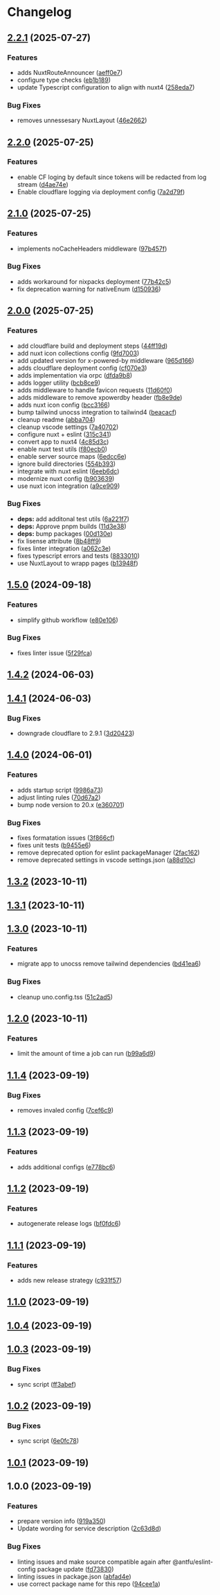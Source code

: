 # Changelog

## [2.2.1](https://github.com/piscis/fritzbox-cloudflare-dyndns-vercel/compare/2.2.0...2.2.1) (2025-07-27)

### Features

* adds NuxtRouteAnnouncer ([aeff0e7](https://github.com/piscis/fritzbox-cloudflare-dyndns-vercel/commit/aeff0e798730816d22610bea79ad8b37ac6d247e))
* configure type checks ([eb1b189](https://github.com/piscis/fritzbox-cloudflare-dyndns-vercel/commit/eb1b18949c68ff9a7e776e96588f837b751e0f95))
* update Typescript configuration to align with nuxt4 ([258eda7](https://github.com/piscis/fritzbox-cloudflare-dyndns-vercel/commit/258eda743e3dde7d18693699151718299b85d987))

### Bug Fixes

* removes unnessesary NuxtLayout ([46e2662](https://github.com/piscis/fritzbox-cloudflare-dyndns-vercel/commit/46e26625a87f1d8ea8acc71bffe670b91da49b0b))

## [2.2.0](https://github.com/piscis/fritzbox-cloudflare-dyndns-vercel/compare/2.1.0...2.2.0) (2025-07-25)

### Features

* enable CF loging by default since tokens will be redacted from log stream ([d4ae74e](https://github.com/piscis/fritzbox-cloudflare-dyndns-vercel/commit/d4ae74eed2543b16ed4a899face796d9fd7957fa))
* Enable cloudflare logging via deployment config ([7a2d79f](https://github.com/piscis/fritzbox-cloudflare-dyndns-vercel/commit/7a2d79f0e654984fb7d64e0f526125441ea43acc))

## [2.1.0](https://github.com/piscis/fritzbox-cloudflare-dyndns-vercel/compare/2.0.0...2.1.0) (2025-07-25)

### Features

* implements noCacheHeaders middleware ([97b457f](https://github.com/piscis/fritzbox-cloudflare-dyndns-vercel/commit/97b457f062764d1085906f397494896349a874ca))

### Bug Fixes

* adds workaround for nixpacks deployment ([77b42c5](https://github.com/piscis/fritzbox-cloudflare-dyndns-vercel/commit/77b42c5e8d871b55de78d2ab641a7ea72130b5cf))
* fix deprecation warning for nativeEnum ([d150936](https://github.com/piscis/fritzbox-cloudflare-dyndns-vercel/commit/d150936b97089bab49b3a09138469357b7386486))

## [2.0.0](https://github.com/piscis/fritzbox-cloudflare-dyndns-vercel/compare/1.5.0...2.0.0) (2025-07-25)

### Features

* add cloudflare build and deployment steps ([44ff19d](https://github.com/piscis/fritzbox-cloudflare-dyndns-vercel/commit/44ff19d93882a56ef4a0c5212dcc6f5d57fbe59d))
* add nuxt icon collections config ([9fd7003](https://github.com/piscis/fritzbox-cloudflare-dyndns-vercel/commit/9fd70030556625c9a8acd484bffda565b66e2747))
* add updated version for x-powered-by middleware ([965d166](https://github.com/piscis/fritzbox-cloudflare-dyndns-vercel/commit/965d16626d23426fc67715d4287c5ef1da97f182))
* adds cloudflare deployment config ([cf070e3](https://github.com/piscis/fritzbox-cloudflare-dyndns-vercel/commit/cf070e3d1a493522921af6af12500ba4310f4a8b))
* adds implementation via orpc ([dfda9b8](https://github.com/piscis/fritzbox-cloudflare-dyndns-vercel/commit/dfda9b86b9421001b9f3700c990d5a10b4477157))
* adds logger utility ([bcb8ce9](https://github.com/piscis/fritzbox-cloudflare-dyndns-vercel/commit/bcb8ce9d25446ada190fe92a44bf92f96e936fa9))
* adds middleware to handle favicon requests ([11d60f0](https://github.com/piscis/fritzbox-cloudflare-dyndns-vercel/commit/11d60f071049133b1d647f57a47a3ca78f4d0136))
* adds middleware to remove xpowerdby header ([fb8e9de](https://github.com/piscis/fritzbox-cloudflare-dyndns-vercel/commit/fb8e9deba1f50cf5dd874cbf74d0628f5502fbfa))
* adds nuxt icon config ([bcc3166](https://github.com/piscis/fritzbox-cloudflare-dyndns-vercel/commit/bcc3166804f93c131367dbcc5d56e66e3d2db9d7))
* bump tailwind unocss integration to tailwind4 ([beacacf](https://github.com/piscis/fritzbox-cloudflare-dyndns-vercel/commit/beacacf59694f3f62164207ec99bb43436d1b612))
* cleanup readme ([abba704](https://github.com/piscis/fritzbox-cloudflare-dyndns-vercel/commit/abba704befe17388fd793f4e9a1a80905e49167a))
* cleanup vscode settings ([7a40702](https://github.com/piscis/fritzbox-cloudflare-dyndns-vercel/commit/7a407023f8b54875ff461ba928c7e13987b60dae))
* configure nuxt + eslint ([315c341](https://github.com/piscis/fritzbox-cloudflare-dyndns-vercel/commit/315c3412019ffeda33e57e7c4068e8cf3c72341c))
* convert app to nuxt4 ([4c85d3c](https://github.com/piscis/fritzbox-cloudflare-dyndns-vercel/commit/4c85d3c6c5ef14c823fa083b780008220f85b39f))
* enable nuxt test utils ([f80ecb0](https://github.com/piscis/fritzbox-cloudflare-dyndns-vercel/commit/f80ecb02136c088246f0814c7be5c1d9325d6461))
* enable server source maps ([6edcc6e](https://github.com/piscis/fritzbox-cloudflare-dyndns-vercel/commit/6edcc6e3bfeb9221b18fe08b951efdfb9d1ca0d8))
* ignore build directories ([554b393](https://github.com/piscis/fritzbox-cloudflare-dyndns-vercel/commit/554b3931f46649dc3aafdac17af8d98e7f526eca))
* integrate with nuxt eslint ([6eeb6dc](https://github.com/piscis/fritzbox-cloudflare-dyndns-vercel/commit/6eeb6dcb937873df00f5e872721058cadb98dc5d))
* modernize nuxt config ([b903639](https://github.com/piscis/fritzbox-cloudflare-dyndns-vercel/commit/b903639d310b59cfa3a4aeedf8ecf8575a14d8d4))
* use nuxt icon integration ([a9ce909](https://github.com/piscis/fritzbox-cloudflare-dyndns-vercel/commit/a9ce909553cab8ebe0b1692b243f64191ffc83ea))

### Bug Fixes

* **deps:** add additonal test utils ([6a221f7](https://github.com/piscis/fritzbox-cloudflare-dyndns-vercel/commit/6a221f773f5678e2dc036e953b2af1bbb21b2cb4))
* **deps:** Approve pnpm builds ([11d3e38](https://github.com/piscis/fritzbox-cloudflare-dyndns-vercel/commit/11d3e389fa840c3814cc7b7e92b387ed5f49e6bf))
* **deps:** bump packages ([00d130e](https://github.com/piscis/fritzbox-cloudflare-dyndns-vercel/commit/00d130e0037a962afa48b011286e658b53184d8d))
* fix lisense attribute ([8b48ff9](https://github.com/piscis/fritzbox-cloudflare-dyndns-vercel/commit/8b48ff98e734a21e3217b9c145cb077ca2b654a4))
* fixes linter integration ([a062c3e](https://github.com/piscis/fritzbox-cloudflare-dyndns-vercel/commit/a062c3e9e85c1716182bd4da504999ec0207efcb))
* fixes typescript errors and tests ([8833010](https://github.com/piscis/fritzbox-cloudflare-dyndns-vercel/commit/883301002d888ad05279dcf9a284726edbf9c4be))
* use NuxtLayout to wrapp pages ([b13948f](https://github.com/piscis/fritzbox-cloudflare-dyndns-vercel/commit/b13948f7565a355c5379ecc4ac4b7d815e6471da))

## [1.5.0](https://github.com/piscis/fritzbox-cloudflare-dyndns-vercel/compare/1.4.2...1.5.0) (2024-09-18)


### Features

* simplify github workflow ([e80e106](https://github.com/piscis/fritzbox-cloudflare-dyndns-vercel/commit/e80e10687951c8a29b49947c5c18d66b2ef013b1))


### Bug Fixes

* fixes linter issue ([5f29fca](https://github.com/piscis/fritzbox-cloudflare-dyndns-vercel/commit/5f29fcacd8a134b49816daf1cfc108359dc0521a))

## [1.4.2](https://github.com/piscis/fritzbox-cloudflare-dyndns-vercel/compare/1.4.1...1.4.2) (2024-06-03)

## [1.4.1](https://github.com/piscis/fritzbox-cloudflare-dyndns-vercel/compare/1.4.0...1.4.1) (2024-06-03)


### Bug Fixes

* downgrade cloudflare to 2.9.1 ([3d20423](https://github.com/piscis/fritzbox-cloudflare-dyndns-vercel/commit/3d20423781cefdb9cf3db8071985b95976891d5a))

## [1.4.0](https://github.com/piscis/fritzbox-cloudflare-dyndns-vercel/compare/1.3.2...1.4.0) (2024-06-01)


### Features

* adds startup script ([9986a73](https://github.com/piscis/fritzbox-cloudflare-dyndns-vercel/commit/9986a7313728830ab061eef8b68ae7331db647f3))
* adjust linting rules ([70d67a2](https://github.com/piscis/fritzbox-cloudflare-dyndns-vercel/commit/70d67a2747bf49c07305fa740ccdaef06e50e659))
* bump node version to 20.x ([e360701](https://github.com/piscis/fritzbox-cloudflare-dyndns-vercel/commit/e360701410af2a904613b639f9b82bc195f24359))


### Bug Fixes

* fixes formatation issues ([3f866cf](https://github.com/piscis/fritzbox-cloudflare-dyndns-vercel/commit/3f866cffdb5777c2046ab1ae844ce413c1726840))
* fixes unit tests ([b9455e6](https://github.com/piscis/fritzbox-cloudflare-dyndns-vercel/commit/b9455e6d558ae41db7c1e00f04fbfb9989083b15))
* remove deprecated option for eslint packageManager ([2fac162](https://github.com/piscis/fritzbox-cloudflare-dyndns-vercel/commit/2fac162cf78daca5f36a9f6284e1c1adf3ca2be1))
* remove deprecated settings in vscode settings.json ([a88d10c](https://github.com/piscis/fritzbox-cloudflare-dyndns-vercel/commit/a88d10cbf7bd92b8942e9222fa11c95bd6506599))

## [1.3.2](https://github.com/piscis/fritzbox-cloudflare-dyndns-vercel/compare/1.3.1...1.3.2) (2023-10-11)

## [1.3.1](https://github.com/piscis/fritzbox-cloudflare-dyndns-vercel/compare/1.3.0...1.3.1) (2023-10-11)

## [1.3.0](https://github.com/piscis/fritzbox-cloudflare-dyndns-vercel/compare/1.2.0...1.3.0) (2023-10-11)


### Features

* migrate app to unocss remove tailwind dependencies ([bd41ea6](https://github.com/piscis/fritzbox-cloudflare-dyndns-vercel/commit/bd41ea61071b441d84e8820c38a669aa4e8e0dc1))


### Bug Fixes

* cleanup uno.config.tss ([51c2ad5](https://github.com/piscis/fritzbox-cloudflare-dyndns-vercel/commit/51c2ad5ebb631b5baabe88a67e8f667a4061044d))

## [1.2.0](https://github.com/piscis/fritzbox-cloudflare-dyndns-vercel/compare/1.1.4...1.2.0) (2023-10-11)


### Features

* limit the amount of time a job can run ([b99a6d9](https://github.com/piscis/fritzbox-cloudflare-dyndns-vercel/commit/b99a6d9714c70f51d9756bd877f11164c7520d5d))

## [1.1.4](https://github.com/piscis/fritzbox-cloudflare-dyndns-vercel/compare/1.1.3...1.1.4) (2023-09-19)


### Bug Fixes

* removes invaled config ([7cef6c9](https://github.com/piscis/fritzbox-cloudflare-dyndns-vercel/commit/7cef6c981951e45787fcdcb9e9387eff5e0c6392))

## [1.1.3](https://github.com/piscis/fritzbox-cloudflare-dyndns-vercel/compare/1.1.2...1.1.3) (2023-09-19)


### Features

* adds additional configs ([e778bc6](https://github.com/piscis/fritzbox-cloudflare-dyndns-vercel/commit/e778bc66dec39d5bb86f23dfb8728c5bbee9baf6))

## [1.1.2](https://github.com/piscis/fritzbox-cloudflare-dyndns-vercel/compare/1.1.1...1.1.2) (2023-09-19)


### Features

* autogenerate release logs ([bf0fdc6](https://github.com/piscis/fritzbox-cloudflare-dyndns-vercel/commit/bf0fdc602f272503071947a24feab6be0e3143f0))

## [1.1.1](https://github.com/piscis/fritzbox-cloudflare-dyndns-vercel/compare/1.1.0...1.1.1) (2023-09-19)


### Features

* adds new release strategy ([c931f57](https://github.com/piscis/fritzbox-cloudflare-dyndns-vercel/commit/c931f5785739345d8a91220fb228f10d5eae6a51))

## [1.1.0](https://github.com/piscis/fritzbox-cloudflare-dyndns-vercel/compare/1.0.4...1.1.0) (2023-09-19)

## [1.0.4](https://github.com/piscis/fritzbox-cloudflare-dyndns-vercel/compare/1.0.3...1.0.4) (2023-09-19)

## [1.0.3](https://github.com/piscis/fritzbox-cloudflare-dyndns-vercel/compare/1.0.2...1.0.3) (2023-09-19)


### Bug Fixes

* sync script ([ff3abef](https://github.com/piscis/fritzbox-cloudflare-dyndns-vercel/commit/ff3abefd3abf630fe735777f13ea23728413c6f5))

## [1.0.2](https://github.com/piscis/fritzbox-cloudflare-dyndns-vercel/compare/1.0.1...1.0.2) (2023-09-19)


### Bug Fixes

* sync script ([6e0fc78](https://github.com/piscis/fritzbox-cloudflare-dyndns-vercel/commit/6e0fc78e762782d2096a9a235190bc811d406ffc))

## [1.0.1](https://github.com/piscis/fritzbox-cloudflare-dyndns-vercel/compare/1.0.0...1.0.1) (2023-09-19)

## 1.0.0 (2023-09-19)


### Features

* prepare version info ([919a350](https://github.com/piscis/fritzbox-cloudflare-dyndns-vercel/commit/919a350d97d699c348265c7a95d7e75a0f452d48))
* Update wording for service description ([2c63d8d](https://github.com/piscis/fritzbox-cloudflare-dyndns-vercel/commit/2c63d8dc420d1df24dbd34bfcb9e6fbdaf7e2e43))


### Bug Fixes

* linting issues and make source compatible again after @antfu/eslint-config package update ([fd73830](https://github.com/piscis/fritzbox-cloudflare-dyndns-vercel/commit/fd7383079a4662bbf6a8fd74ab9aa9900b86e913))
* linting issues in package.json ([abfad4e](https://github.com/piscis/fritzbox-cloudflare-dyndns-vercel/commit/abfad4e1e5bbb07aa55514fe00ba323d8306306c))
* use correct package name for this repo ([94cee1a](https://github.com/piscis/fritzbox-cloudflare-dyndns-vercel/commit/94cee1af458b53a8b12d8f867082b0c44c76a98b))
